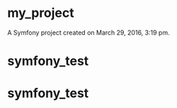 my_project
==========

A Symfony project created on March 29, 2016, 3:19 pm.
# symfony_test
# symfony_test
